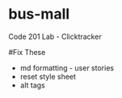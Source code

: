 # bus-mall
Code 201 Lab - Clicktracker

#Fix These
* md formatting - user stories
* reset style sheet
* alt tags
